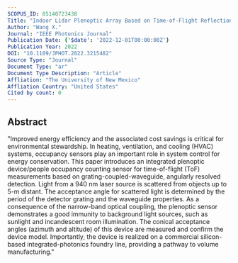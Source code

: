 ```yaml
---
SCOPUS_ID: 85140723438
Title: "Indoor Lidar Plenoptic Array Based on Time-of-Flight Reflection"
Author: "Wang X."
Journal: "IEEE Photonics Journal"
Publication Date: {'$date': '2022-12-01T00:00:00Z'}
Publication Year: 2022
DOI: "10.1109/JPHOT.2022.3215482"
Source Type: "Journal"
Document Type: "ar"
Document Type Description: "Article"
Affliation: "The University of New Mexico"
Affliation Country: "United States"
Cited by count: 0
---
```


## Abstract
"Improved energy efficiency and the associated cost savings is critical for environmental stewardship. In heating, ventilation, and cooling (HVAC) systems, occupancy sensors play an important role in system control for energy conservation. This paper introduces an integrated plenoptic device/people occupancy counting sensor for time-of-flight (ToF) measurements based on grating-coupled-waveguide, angularly resolved detection. Light from a 940 nm laser source is scattered from objects up to 5-m distant. The acceptance angle for scattered light is determined by the period of the detector grating and the waveguide properties. As a consequence of the narrow-band optical coupling, the plenoptic sensor demonstrates a good immunity to background light sources, such as sunlight and incandescent room illumination. The conical acceptance angles (azimuth and altitude) of this device are measured and confirm the device model. Importantly, the device is realized on a commercial silicon-based integrated-photonics foundry line, providing a pathway to volume manufacturing."
